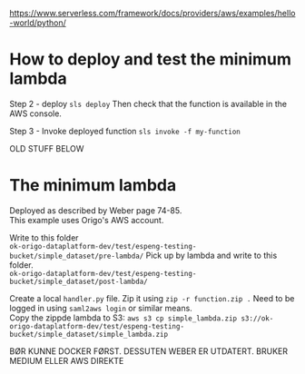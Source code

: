 https://www.serverless.com/framework/docs/providers/aws/examples/hello-world/python/
# How to deploy and test the minimum lambda
Step 2 - deploy
`sls deploy`
Then check that the function is available in the AWS console.

Step 3 - Invoke deployed function
`sls invoke -f my-function`




OLD STUFF BELOW

# The minimum lambda
Deployed as described by Weber page 74-85.  
This example uses Origo's AWS account.

Write to this folder  
`ok-origo-dataplatform-dev/test/espeng-testing-bucket/simple_dataset/pre-lambda/`
Pick up by lambda and write to this folder.  
`ok-origo-dataplatform-dev/test/espeng-testing-bucket/simple_dataset/post-lambda/`

Create a local `handler.py` file. 
Zip it using `zip -r function.zip .`
Need to be logged in using `saml2aws login` or similar means.  
Copy the zippde lambda to S3:
`aws s3 cp simple_lambda.zip s3://ok-origo-dataplatform-dev/test/espeng-testing-bucket/simple_dataset/simple_lambda.zip`



BØR KUNNE DOCKER FØRST. DESSUTEN WEBER ER UTDATERT. BRUKER MEDIUM ELLER AWS DIREKTE
